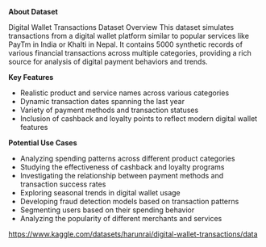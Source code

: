 **About Dataset**

Digital Wallet Transactions Dataset
Overview
This dataset simulates transactions from a digital wallet platform similar to popular services like PayTm in India or Khalti in Nepal. It contains 5000 synthetic records of various financial transactions across multiple categories, providing a rich source for analysis of digital payment behaviors and trends.

**Key Features**

- Realistic product and service names across various categories
- Dynamic transaction dates spanning the last year
- Variety of payment methods and transaction statuses
- Inclusion of cashback and loyalty points to reflect modern digital wallet features

**Potential Use Cases**

- Analyzing spending patterns across different product categories
- Studying the effectiveness of cashback and loyalty programs
- Investigating the relationship between payment methods and transaction success rates
- Exploring seasonal trends in digital wallet usage
- Developing fraud detection models based on transaction patterns
- Segmenting users based on their spending behavior
- Analyzing the popularity of different merchants and services

https://www.kaggle.com/datasets/harunrai/digital-wallet-transactions/data
